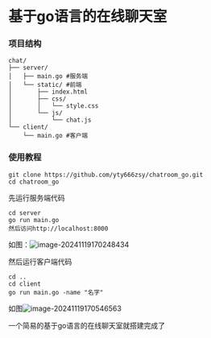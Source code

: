 

# 基于go语言的在线聊天室

### 项目结构

```shell
chat/
├── server/
│   ├── main.go #服务端
│   └── static/ #前端
│       ├── index.html
│       ├── css/
│       │   └── style.css
│       └── js/
│           └── chat.js
└── client/
    └── main.go #客户端
```

### 使用教程

```shell
git clone https://github.com/yty666zsy/chatroom_go.git
cd chatroom_go
```

先运行服务端代码

```shell
cd server
go run main.go
然后访问http://localhost:8000
```

如图：![image-20241119170248434](C:\Users\yuzai\AppData\Roaming\Typora\typora-user-images\image-20241119170248434.png)

然后运行客户端代码

```shell
cd ..
cd client
go run main.go -name "名字"
```

如图![image-20241119170546563](C:\Users\yuzai\AppData\Roaming\Typora\typora-user-images\image-20241119170546563.png)

一个简易的基于go语言的在线聊天室就搭建完成了